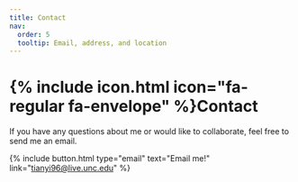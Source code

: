 ```yaml
---
title: Contact
nav:
  order: 5
  tooltip: Email, address, and location
---
```


# {% include icon.html icon="fa-regular fa-envelope" %}Contact

If you have any questions about me or would like to collaborate, feel free to send me an email.

{%
  include button.html
  type="email"
  text="Email me!"
  link="tianyi96@live.unc.edu"
%}
<!-- {%
  include button.html
  type="phone"
  text="(555) 867-5309"
  link="+1-555-867-5309"
%} -->
<!-- {%
  include button.html
  type="address"
  tooltip="Our location on Google Maps for easy navigation"
  link="https://www.google.com/maps"
%} -->
